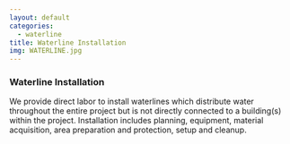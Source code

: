 ```yaml
---
layout: default
categories: 
  - waterline
title: Waterline Installation
img: WATERLINE.jpg
---
```


### Waterline Installation

We provide direct labor to install waterlines which distribute water throughout the entire project but is not directly
connected to a building(s) within the project. Installation includes planning, equipment, material acquisition, area preparation and protection, setup and cleanup.
